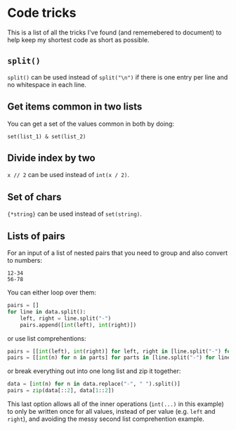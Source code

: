 # Code tricks

This is a list of all the tricks I've found (and rememebered to document) to help keep my shortest code as short as possible.

## `split()`

`split()` can be used instead of `split("\n")` if there is one entry per line and no whitespace in each line.

## Get items common in two lists

You can get a set of the values common in both by doing:

`set(list_1) & set(list_2)`

## Divide index by two

`x // 2` can be used instead of `int(x / 2)`.

## Set of chars

`{*string}` can be used instead of `set(string)`.

## Lists of pairs

For an input of a list of nested pairs that you need to group and also convert to numbers:

```
12-34
56-78
```

You can either loop over them:

```py
pairs = []
for line in data.split():
    left, right = line.split("-")
    pairs.append([int(left), int(right)])
```

or use list comprehentions:

```py
pairs = [[int(left), int(right)] for left, right in [line.split("-") for line in data.split()]]
pairs = [[int(n) for n in parts] for parts in [line.split("-") for line in data.split()]]
```

or break everything out into one long list and zip it together:

```py
data = [int(n) for n in data.replace("-", " ").split()]
pairs = zip(data[::2], data[1::2])
```

This last option allows all of the inner operations (`int(...)` in this example) to only be written once for all values, instead of per value (e.g. `left` and `right`), and avoiding the messy second list comprehention example.
